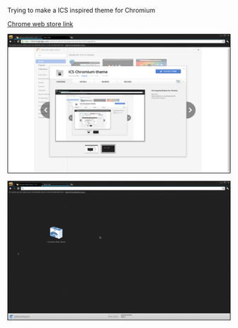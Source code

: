 Trying to make a ICS inspired theme for Chromium

[Chrome web store link](https://chrome.google.com/webstore/detail/khjjndpnnknnbledeondllcbagkakhbe)

![ScreenShot1](https://github.com/pilipLabs/ICS-Chromium-theme/raw/master/userfiles/screenshot_1.png)

![ScreenShot2](https://github.com/pilipLabs/ICS-Chromium-theme/raw/master/userfiles/screenshot_2.png)
